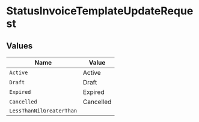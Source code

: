 # StatusInvoiceTemplateUpdateRequest


## Values

| Name                     | Value                    |
| ------------------------ | ------------------------ |
| `Active`                 | Active                   |
| `Draft`                  | Draft                    |
| `Expired`                | Expired                  |
| `Cancelled`              | Cancelled                |
| `LessThanNilGreaterThan` | <nil>                    |